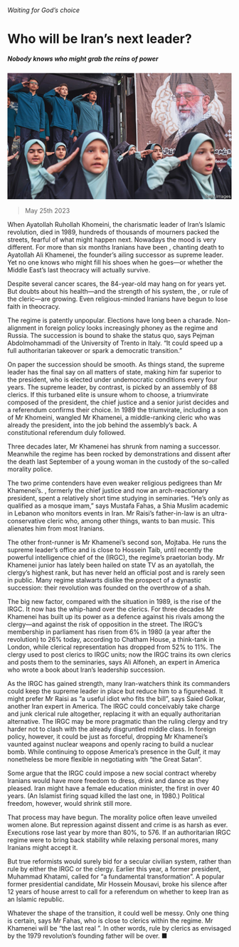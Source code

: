 ###### Waiting for God’s choice

# Who will be Iran’s next leader? 

##### Nobody knows who might grab the reins of power 

![image](images/20230527_MAP001.jpg) 

> May 25th 2023 

When Ayatollah Ruhollah Khomeini, the charismatic leader of Iran’s Islamic revolution, died in 1989, hundreds of thousands of mourners packed the streets, fearful of what might happen next. Nowadays the mood is very different. For more than six months Iranians have been , chanting death to Ayatollah Ali Khamenei, the founder’s ailing successor as supreme leader. Yet no one knows who might fill his shoes when he goes—or whether the Middle East’s last theocracy will actually survive.

Despite several cancer scares, the 84-year-old may hang on for years yet. But doubts about his health—and the strength of his system, the , or rule of the cleric—are growing. Even religious-minded Iranians have begun to lose faith in theocracy.

The regime is patently unpopular. Elections have long been a charade. Non-alignment in foreign policy looks increasingly phoney as the regime  and Russia. The succession is bound to shake the status quo, says Pejman Abdolmohammadi of the University of Trento in Italy. “It could speed up a full authoritarian takeover or spark a democratic transition.”

On paper the succession should be smooth. As things stand, the supreme leader has the final say on all matters of state, making him far superior to the president, who is elected under undemocratic conditions every four years. The supreme leader, by contrast, is picked by an assembly of 88 clerics. If this turbaned elite is unsure whom to choose, a triumvirate composed of the president, the chief justice and a senior jurist decides and a referendum confirms their choice. In 1989 the triumvirate, including a son of Mr Khomeini, wangled Mr Khamenei, a middle-ranking cleric who was already the president, into the job behind the assembly’s back. A constitutional referendum duly followed. 

Three decades later, Mr Khamenei has shrunk from naming a successor. Meanwhile the regime has been rocked by demonstrations and dissent after the death last September of a young woman in the custody of the so-called morality police. 

The two prime contenders have even weaker religious pedigrees than Mr Khamenei’s. , formerly the chief justice and now an arch-reactionary president, spent a relatively short time studying in seminaries. “He’s only as qualified as a mosque imam,” says Mustafa Fahas, a Shia Muslim academic in Lebanon who monitors events in Iran. Mr Raisi’s father-in-law is an ultra-conservative cleric who, among other things, wants to ban music. This alienates him from most Iranians.

The other front-runner is Mr Khamenei’s second son, Mojtaba. He runs the supreme leader’s office and is close to Hossein Taib, until recently the powerful intelligence chief of the  (IRGC), the regime’s praetorian body. Mr Khamenei junior has lately been hailed on state TV as an ayatollah, the clergy’s highest rank, but has never held an official post and is rarely seen in public. Many regime stalwarts dislike the prospect of a dynastic succession: their revolution was founded on the overthrow of a shah. 

The big new factor, compared with the situation in 1989, is the rise of the IRGC. It now has the whip-hand over the clerics. For three decades Mr Khamenei has built up its power as a defence against his rivals among the clergy—and against the risk of opposition in the street. The IRGC’s membership in parliament has risen from 6% in 1980 (a year after the revolution) to 26% today, according to Chatham House, a think-tank in London, while clerical representation has dropped from 52% to 11%. The clergy used to post clerics to IRGC units; now the IRGC trains its own clerics and posts them to the seminaries, says Ali Alfoneh, an expert in America who wrote a book about Iran’s leadership succession.

As the IRGC has gained strength, many Iran-watchers think its commanders could keep the supreme leader in place but reduce him to a figurehead. It might prefer Mr Raisi as “a useful idiot who fits the bill”, says Saied Golkar, another Iran expert in America. The IRGC could conceivably take charge and junk clerical rule altogether, replacing it with an equally authoritarian alternative. The IRGC may be more pragmatic than the ruling clergy and try harder not to clash with the already disgruntled middle class. In foreign policy, however, it could be just as forceful, dropping Mr Khamenei’s vaunted against nuclear weapons and openly racing to build a nuclear bomb. While continuing to oppose America’s presence in the Gulf, it may nonetheless be more flexible in negotiating with “the Great Satan”.

Some argue that the IRGC could impose a new social contract whereby Iranians would have more freedom to dress, drink and dance as they pleased. Iran might have a female education minister, the first in over 40 years. (An Islamist firing squad killed the last one, in 1980.) Political freedom, however, would shrink still more. 

That process may have begun. The morality police often leave unveiled women alone. But repression against dissent and crime is as harsh as ever. Executions rose last year by more than 80%, to 576. If an authoritarian IRGC regime were to bring back stability while relaxing personal mores, many Iranians might accept it. 

But true reformists would surely bid for a secular civilian system, rather than rule by either the IRGC or the clergy. Earlier this year, a former president, Muhammad Khatami, called for “a fundamental transformation”. A popular former presidential candidate, Mir Hossein Mousavi, broke his silence after 12 years of house arrest to call for a referendum on whether to keep Iran as an Islamic republic. 

Whatever the shape of the transition, it could well be messy. Only one thing is certain, says Mr Fahas, who is close to clerics within the regime. Mr Khamenei will be “the last real ”. In other words, rule by clerics as envisaged by the 1979 revolution’s founding father will be over. ■

